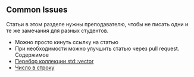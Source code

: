 ## Common Issues
Статьи в этом разделе нужны преподавателю, чтобы не писать одни и те же замечания для разных студентов.
- Можно просто кинуть ссылку на статью
- При необходимости можно улучшить статью через pull request.
Содержимое
- [Перебор коллекции std::vector](common-issues/vector-for-loop.md)
- [Число в строку](common-issues/to-string.md)
